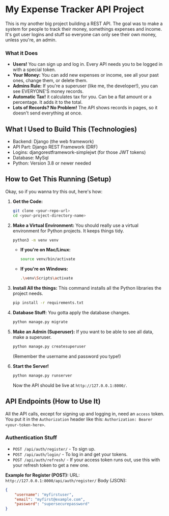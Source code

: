 # My Expense Tracker API Project

This is my another big project building a REST API. The goal was to make a system for people to track their money, somethings expenses and income. It's got user logins and stuff so everyone can only see their own money, unless you're, an admin.

### What it Does

* **Users!** You can sign up and log in. Every API needs you to be logged in with a special token.
* **Your Money:** You can add new expenses or income, see all your past ones, change them, or delete them. 
* **Admins Rule:** If you're a superuser (like me, the developer!), you can see EVERYONE'S money records. 
* **Automatic Tax!** it calculates tax for you. Can be a flat amount or a percentage. It adds it to the total.
* **Lots of Records? No Problem!** The API shows records in pages, so it doesn't send everything at once.

## What I Used to Build This (Technologies)

* Backend: Django (the web framework)
* API Part: Django REST Framework (DRF)
* Logins: djangorestframework-simplejwt (for those JWT tokens)
* Database: MySql 
* Python: Version 3.8 or newer needed

## How to Get This Running (Setup)

Okay, so if you wanna try this out, here's how:

1.  **Get the Code:**
    ```bash
    git clone <your-repo-url>
    cd <your-project-directory-name> 
    ```

2.  **Make a Virtual Environment:**
    You should really use a virtual environment for Python projects. It keeps things tidy.
    ```bash
    python3 -m venv venv
    ```
    * **If you're on Mac/Linux:**
        ```bash
        source venv/bin/activate
        ```
    * **If you're on Windows:**
        ```bash
        .\venv\Scripts\activate
        ```

3.  **Install All the things:**
    This command installs all the Python libraries the project needs.
    ```bash
    pip install -r requirements.txt
    ```

4.  **Database Stuff:**
    You gotta apply the database changes.
    ```bash
    python manage.py migrate
    ```

5.  **Make an Admin (Superuser):**
    If you want to be able to see all data, make a superuser. 
    ```bash
    python manage.py createsuperuser
    ```
    (Remember the username and password you type!)

6.  **Start the Server!**
    ```bash
    python manage.py runserver
    ```
    Now the API should be live at `http://127.0.0.1:8000/`.

## API Endpoints (How to Use It)

All the API calls, except for signing up and logging in, need an `access` token. You put it in the `Authorization` header like this: `Authorization: Bearer <your-token-here>`.

### Authentication Stuff

* `POST /api/auth/register/` - To sign up.
* `POST /api/auth/login/` - To log in and get your tokens.
* `POST /api/auth/refresh/` - If your access token runs out, use this with your refresh token to get a new one.

**Example for Register (POST):**
URL: `http://127.0.0.1:8000/api/auth/register/`
Body (JSON):
```json
{
    "username": "myfirstuser",
    "email": "myfirst@example.com",
    "password": "supersecurepassword"
}
